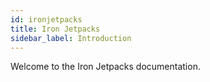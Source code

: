 ```yaml
---
id: ironjetpacks
title: Iron Jetpacks
sidebar_label: Introduction
---
```


Welcome to the Iron Jetpacks documentation.